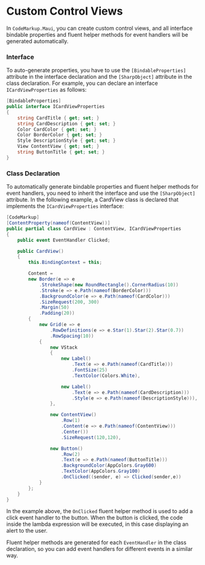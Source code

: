 # Custom Control Views

In `CodeMarkup.Maui`, you can create custom control views, and all interface bindable properties and fluent helper methods for event handlers will be generated automatically.

### Interface

To auto-generate properties, you have to use the `[BindableProperties]` attribute in the interface declaration and the `[SharpObject]` attribute in the class declaration. For example, you can declare an interface `ICardViewProperties` as follows:

```cs
[BindableProperties]
public interface ICardViewProperties
{
    string CardTitle { get; set; }
    string CardDescription { get; set; }
    Color CardColor { get; set; }
    Color BorderColor { get; set; }
    Style DescriptionStyle { get; set; }
    View ContentView { get; set; }
    string ButtonTitle { get; set; }
}
```

### Class Declaration

To automatically generate bindable properties and fluent helper methods for event handlers, you need to inherit the interface and use the `[SharpObject]` attribute. In the following example, a CardView class is declared that implements the `ICardViewProperties` interface:

```cs
[CodeMarkup]
[ContentProperty(nameof(ContentView))]
public partial class CardView : ContentView, ICardViewProperties
{
    public event EventHandler Clicked;

    public CardView()
    {
        this.BindingContext = this;

        Content =
        new Border(e => e
            .StrokeShape(new RoundRectangle().CornerRadius(10))
            .Stroke(e => e.Path(nameof(BorderColor)))
            .BackgroundColor(e => e.Path(nameof(CardColor)))
            .SizeRequest(200, 300)
            .Margin(50)
            .Padding(20))
        {
            new Grid(e => e
                .RowDefinitions(e => e.Star(1).Star(2).Star(0.7))
                .RowSpacing(10))
            {
                new VStack
                {
                    new Label()
                        .Text(e => e.Path(nameof(CardTitle)))
                        .FontSize(25)
                        .TextColor(Colors.White),

                    new Label()
                        .Text(e => e.Path(nameof(CardDescription)))
                        .Style(e => e.Path(nameof(DescriptionStyle))),
                },

                new ContentView()
                    .Row(1)
                    .Content(e => e.Path(nameof(ContentView)))
                    .Center())
                    .SizeRequest(120,120),

                new Button()
                    .Row(2)                    
                    .Text(e => e.Path(nameof(ButtonTitle)))
                    .BackgroundColor(AppColors.Gray600)
                    .TextColor(AppColors.Gray100)
                    .OnClicked((sender, e) => Clicked(sender,e))
            }
        };
    }
}
```

In the example above, the `OnClicked` fluent helper method is used to add a click event handler to the button. When the button is clicked, the code inside the lambda expression will be executed, in this case displaying an alert to the user.

Fluent helper methods are generated for each `EventHandler` in the class declaration, so you can add event handlers for different events in a similar way.
